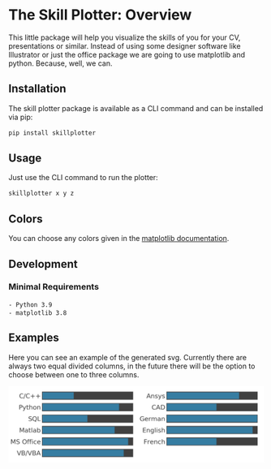 # The Skill Plotter: Overview

This little package will help you visualize the skills of you for your CV, presentations or similar.
Instead of using some designer software like Illustrator or just the office package we are going to use matplotlib and python.
Because, well, we can.

## Installation

The skill plotter package is available as a CLI command and can be installed via pip:


```bash
pip install skillplotter
```

## Usage

Just use the CLI command to run the plotter:

```bash
skillplotter x y z
```
<!-- TODO: Add command interface -->

## Colors

You can choose any colors given in the [matplotlib documentation](https://matplotlib.org/3.1.0/tutorials/colors/colors.html).

## Development

### Minimal Requirements

```
- Python 3.9
- matplotlib 3.8
```

## Examples

Here you can see an example of the generated svg. Currently there are always two equal divided columns, in the future there will be the option to choose between one to three columns.

![skillist](docs/skills_example.png "your skillist")
